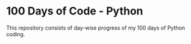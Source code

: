 # 100 Days of Code - Python

This repository consists of day-wise progress of my 100 days of Python coding.
